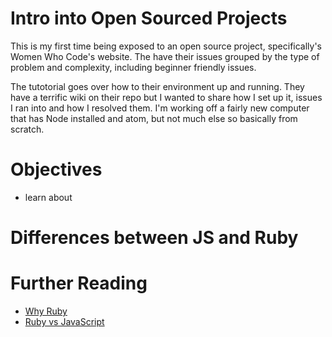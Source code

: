 # Intro into Open Sourced Projects

This is my first time being exposed to an open source project, specifically's Women Who Code's website. The have their issues grouped by the type of problem and complexity, including beginner friendly issues.

The tutotorial goes over how to their environment up and running. They have a terrific wiki on their repo but I wanted to share how I set up it, issues I ran into and how I resolved them. I'm working off a fairly new computer that has Node installed and atom, but not much else so basically from scratch.


# Objectives
  - learn about

# Differences between JS and Ruby


# Further Reading
* [Why Ruby](http://blog.codinghorror.com/why-ruby/)
* [Ruby vs JavaScript](http://agentcooper.io/js-ruby-comparison/)
